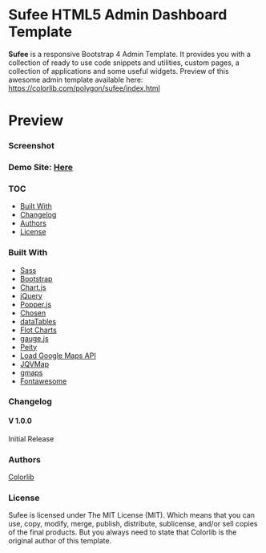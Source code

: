 # Sufee HTML5 Admin Dashboard Template
**Sufee** is a responsive Bootstrap 4 Admin Template. It provides you with a collection of ready to use code snippets and utilities, custom pages, a collection of applications and some useful widgets. Preview of this awesome admin template available here: https://colorlib.com/polygon/sufee/index.html

# Preview

### Screenshot



### Demo Site: [Here](https://colorlib.com/polygon/sufee/index.html)

### TOC
- [Built With](#built-with)
- [Changelog](#changelog)
- [Authors](#authors)
- [License](#license)

### Built With

- [Sass](http://sass-lang.com/)
- [Bootstrap](http://getbootstrap.com/)
- [Chart.js](http://www.chartjs.org/)
- [jQuery](https://jquery.com/)
- [Popper.js](https://popper.js.org/)
- [Chosen](https://harvesthq.github.io/chosen/)
- [dataTables](https://datatables.net/)
- [Flot Charts](http://www.flotcharts.org/)
- [gauge.js](http://bernii.github.io/gauge.js/)
- [Peity](http://benpickles.github.io/peity/)
- [Load Google Maps API](https://github.com/yuanqing/load-google-maps-api)
- [JQVMap](https://jqvmap.com/)
- [gmaps](https://hpneo.github.io/gmaps/)
- [Fontawesome](http://fontawesome.io/)


### Changelog
#### V 1.0.0
Initial Release
### Authors
[Colorlib](https://colorlib.com)
### License

Sufee is licensed under The MIT License (MIT). Which means that you can use, copy, modify, merge, publish, distribute, sublicense, and/or sell copies of the final products. But you always need to state that Colorlib is the original author of this template.
